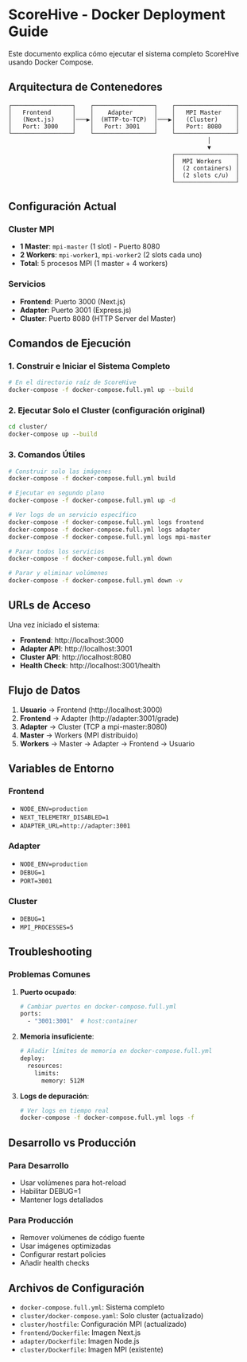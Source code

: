# ScoreHive - Docker Deployment Guide

Este documento explica cómo ejecutar el sistema completo ScoreHive usando Docker Compose.

## Arquitectura de Contenedores

```
┌─────────────────┐    ┌─────────────────┐    ┌─────────────────┐
│   Frontend      │    │    Adapter      │    │   MPI Master    │
│   (Next.js)     │───▶│  (HTTP-to-TCP)  │───▶│   (Cluster)     │
│   Port: 3000    │    │   Port: 3001    │    │   Port: 8080    │
└─────────────────┘    └─────────────────┘    └─────────────────┘
                                                        │
                                                        ▼
                                              ┌─────────────────┐
                                              │  MPI Workers    │
                                              │  (2 containers) │
                                              │  (2 slots c/u)  │
                                              └─────────────────┘
```

## Configuración Actual

### Cluster MPI
- **1 Master**: `mpi-master` (1 slot) - Puerto 8080
- **2 Workers**: `mpi-worker1`, `mpi-worker2` (2 slots cada uno)
- **Total**: 5 procesos MPI (1 master + 4 workers)

### Servicios
- **Frontend**: Puerto 3000 (Next.js)
- **Adapter**: Puerto 3001 (Express.js)
- **Cluster**: Puerto 8080 (HTTP Server del Master)

## Comandos de Ejecución

### 1. Construir e Iniciar el Sistema Completo

```bash
# En el directorio raíz de ScoreHive
docker-compose -f docker-compose.full.yml up --build
```

### 2. Ejecutar Solo el Cluster (configuración original)

```bash
cd cluster/
docker-compose up --build
```

### 3. Comandos Útiles

```bash
# Construir solo las imágenes
docker-compose -f docker-compose.full.yml build

# Ejecutar en segundo plano
docker-compose -f docker-compose.full.yml up -d

# Ver logs de un servicio específico
docker-compose -f docker-compose.full.yml logs frontend
docker-compose -f docker-compose.full.yml logs adapter
docker-compose -f docker-compose.full.yml logs mpi-master

# Parar todos los servicios
docker-compose -f docker-compose.full.yml down

# Parar y eliminar volúmenes
docker-compose -f docker-compose.full.yml down -v
```

## URLs de Acceso

Una vez iniciado el sistema:

- **Frontend**: http://localhost:3000
- **Adapter API**: http://localhost:3001
- **Cluster API**: http://localhost:8080
- **Health Check**: http://localhost:3001/health

## Flujo de Datos

1. **Usuario** → Frontend (http://localhost:3000)
2. **Frontend** → Adapter (http://adapter:3001/grade)
3. **Adapter** → Cluster (TCP a mpi-master:8080)
4. **Master** → Workers (MPI distribuido)
5. **Workers** → Master → Adapter → Frontend → Usuario

## Variables de Entorno

### Frontend
- `NODE_ENV=production`
- `NEXT_TELEMETRY_DISABLED=1`
- `ADAPTER_URL=http://adapter:3001`

### Adapter
- `NODE_ENV=production`
- `DEBUG=1`
- `PORT=3001`

### Cluster
- `DEBUG=1`
- `MPI_PROCESSES=5`

## Troubleshooting

### Problemas Comunes

1. **Puerto ocupado**:
   ```bash
   # Cambiar puertos en docker-compose.full.yml
   ports:
     - "3001:3001"  # host:container
   ```

2. **Memoria insuficiente**:
   ```bash
   # Añadir límites de memoria en docker-compose.full.yml
   deploy:
     resources:
       limits:
         memory: 512M
   ```

3. **Logs de depuración**:
   ```bash
   # Ver logs en tiempo real
   docker-compose -f docker-compose.full.yml logs -f
   ```

## Desarrollo vs Producción

### Para Desarrollo
- Usar volúmenes para hot-reload
- Habilitar DEBUG=1
- Mantener logs detallados

### Para Producción
- Remover volúmenes de código fuente
- Usar imágenes optimizadas
- Configurar restart policies
- Añadir health checks

## Archivos de Configuración

- `docker-compose.full.yml`: Sistema completo
- `cluster/docker-compose.yaml`: Solo cluster (actualizado)
- `cluster/hostfile`: Configuración MPI (actualizado)
- `frontend/Dockerfile`: Imagen Next.js
- `adapter/Dockerfile`: Imagen Node.js
- `cluster/Dockerfile`: Imagen MPI (existente)